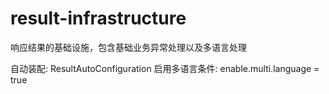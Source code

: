 # result-infrastructure
响应结果的基础设施，包含基础业务异常处理以及多语言处理

自动装配: ResultAutoConfiguration
启用多语言条件: enable.multi.language = true

